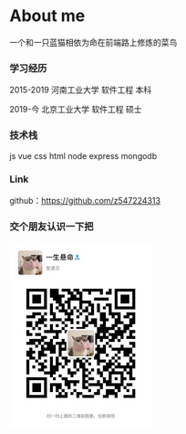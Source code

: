 # About me

一个和一只蓝猫相依为命在前端路上修炼的菜鸟

### 学习经历

2015-2019 河南工业大学 软件工程 本科

2019-今 北京工业大学 软件工程 硕士

### 技术栈

js vue css html node express mongodb

### Link

github：https://github.com/z547224313

### 交个朋友认识一下把

![cd10222a9742b21b26990bafc09e157](123.assets/cd10222a9742b21b26990bafc09e157-1599038234582.jpg)
